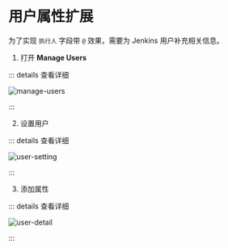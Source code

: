 # 用户属性扩展

为了实现 `执行人` 字段带 `@` 效果，需要为 Jenkins 用户补充相关信息。

1. 打开 **Manage Users**

::: details 查看详细

![manage-users](@/assets/manage-users.jpg)

:::

2. 设置用户

::: details 查看详细

![user-setting](@/assets/user-setting.jpg)

:::

3. 添加属性

::: details 查看详细

![user-detail](@/assets/user-detail.jpg)

:::